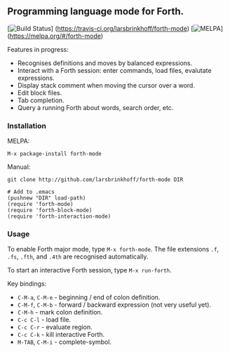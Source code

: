 ## Programming language mode for Forth.

[![Build Status](https://travis-ci.org/larsbrinkhoff/forth-mode.svg)]
(https://travis-ci.org/larsbrinkhoff/forth-mode)
[![MELPA](https://melpa.org/packages/forth-mode-badge.svg)]
(https://melpa.org/#/forth-mode)

Features in progress:

- Recognises definitions and moves by balanced expressions.
- Interact with a Forth session: enter commands, load files, evalutate
  expressions.
- Display stack comment when moving the cursor over a word.
- Edit block files.
- Tab completion.
- Query a running Forth about words, search order, etc.

### Installation

MELPA:  

    M-x package-install forth-mode

Manual:

    git clone http://github.com/larsbrinkhoff/forth-mode DIR
    
    # Add to .emacs
    (pushnew "DIR" load-path)
    (require 'forth-mode)
    (require 'forth-block-mode)
    (require 'forth-interaction-mode)

### Usage

To enable Forth major mode, type `M-x forth-mode`.  The file
extensions `.f`, `.fs`, `.fth`, and `.4th` are recognised
automatically.

To start an interactive Forth session, type `M-x run-forth`.

Key bindings:

- `C-M-a`, `C-M-e` - beginning / end of colon definition.
- `C-M-f`, `C-M-b` - forward / backward expression (not very useful yet).
- `C-M-h` - mark colon definition.
- `C-c C-l` - load file.
- `C-c C-r` - evaluate region.
- `C-c C-k` - kill interactive Forth.
- `M-TAB`, `C-M-i` - complete-symbol.
